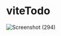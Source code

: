 # viteTodo
![Screenshot (294)](https://github.com/Pushpendra-1697/viteTodo/assets/104748364/fa0a9e2b-5749-435e-a828-e94f04c2fc20)
